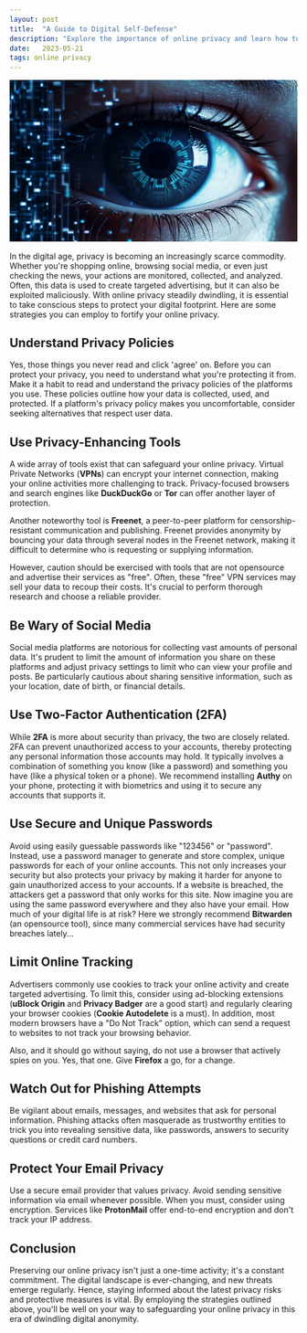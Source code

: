 ```yaml
---
layout: post
title:  "A Guide to Digital Self-Defense"
description: "Explore the importance of online privacy and learn how to protect your digital footprint. Discover strategies to safeguard your online privacy in this era of dwindling digital anonymity."
date:   2023-05-21
tags: online privacy
---
```


![A digital all-seeing eye](/assets/digital-eye.png)

In the digital age, privacy is becoming an increasingly scarce commodity. Whether you're shopping online, browsing social media, or even just checking the news, your actions are monitored, collected, and analyzed. Often, this data is used to create targeted advertising, but it can also be exploited maliciously. With online privacy steadily dwindling, it is essential to take conscious steps to protect your digital footprint. Here are some strategies you can employ to fortify your online privacy.

## Understand Privacy Policies

Yes, those things you never read and click 'agree' on. Before you can protect your privacy, you need to understand what you're protecting it from. Make it a habit to read and understand the privacy policies of the platforms you use. These policies outline how your data is collected, used, and protected. If a platform's privacy policy makes you uncomfortable, consider seeking alternatives that respect user data.

## Use Privacy-Enhancing Tools

A wide array of tools exist that can safeguard your online privacy. Virtual Private Networks (**VPNs**) can encrypt your internet connection, making your online activities more challenging to track. Privacy-focused browsers and search engines like **DuckDuckGo** or **Tor** can offer another layer of protection.

Another noteworthy tool is **Freenet**, a peer-to-peer platform for censorship-resistant communication and publishing. Freenet provides anonymity by bouncing your data through several nodes in the Freenet network, making it difficult to determine who is requesting or supplying information.

However, caution should be exercised with tools that are not opensource and advertise their services as "free". Often, these "free" VPN services may sell your data to recoup their costs. It's crucial to perform thorough research and choose a reliable provider.

## Be Wary of Social Media

Social media platforms are notorious for collecting vast amounts of personal data. It's prudent to limit the amount of information you share on these platforms and adjust privacy settings to limit who can view your profile and posts. Be particularly cautious about sharing sensitive information, such as your location, date of birth, or financial details.

## Use Two-Factor Authentication (2FA)

While **2FA** is more about security than privacy, the two are closely related. 2FA can prevent unauthorized access to your accounts, thereby protecting any personal information those accounts may hold. It typically involves a combination of something you know (like a password) and something you have (like a physical token or a phone). We recommend installing **Authy** on your phone, protecting it with biometrics and using it to secure any accounts that supports it.

## Use Secure and Unique Passwords

Avoid using easily guessable passwords like "123456" or "password". Instead, use a password manager to generate and store complex, unique passwords for each of your online accounts. This not only increases your security but also protects your privacy by making it harder for anyone to gain unauthorized access to your accounts. If a website is breached, the attackers get a password that only works for this site. Now imagine you are using the same password everywhere and they also have your email. How much of your digital life is at risk? Here we strongly recommend **Bitwarden** (an opensource tool), since many commercial services have had security breaches lately...

## Limit Online Tracking

Advertisers commonly use cookies to track your online activity and create targeted advertising. To limit this, consider using ad-blocking extensions (**uBlock Origin** and **Privacy Badger** are a good start) and regularly clearing your browser cookies (**Cookie Autodelete** is a must). In addition, most modern browsers have a "Do Not Track" option, which can send a request to websites to not track your browsing behavior.

Also, and it should go without saying, do not use a browser that actively spies on you. Yes, that one. Give **Firefox** a go, for a change.

## Watch Out for Phishing Attempts

Be vigilant about emails, messages, and websites that ask for personal information. Phishing attacks often masquerade as trustworthy entities to trick you into revealing sensitive data, like passwords, answers to security questions or credit card numbers.

## Protect Your Email Privacy

Use a secure email provider that values privacy. Avoid sending sensitive information via email whenever possible. When you must, consider using encryption. Services like **ProtonMail** offer end-to-end encryption and don't track your IP address.

## Conclusion

Preserving our online privacy isn't just a one-time activity; it's a constant commitment. The digital landscape is ever-changing, and new threats emerge regularly. Hence, staying informed about the latest privacy risks and protective measures is vital. By employing the strategies outlined above, you'll be well on your way to safeguarding your online privacy in this era of dwindling digital anonymity.